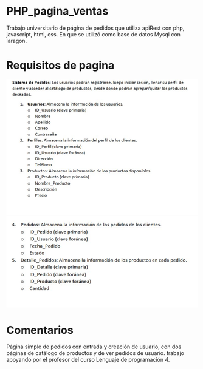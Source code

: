 # PHP_pagina_ventas
Trabajo universitario de página de pedidos que utiliza apiRest con php, javascript, html, css. En que se utilizó como base de datos Mysql con laragon.


# Requisitos de pagina
![App Screenshot](https://raw.githubusercontent.com/GMars7502/PHP_pagina_ventas/main/img/1.jpg)
![App Screenshot](https://raw.githubusercontent.com/GMars7502/PHP_pagina_ventas/main/img/2.jpg)

# Comentarios
Página simple de pedidos con entrada y creación de usuario, con dos páginas de catálogo de productos y de ver pedidos de usuario.
trabajo apoyando por el profesor del curso Lenguaje de programación 4.
